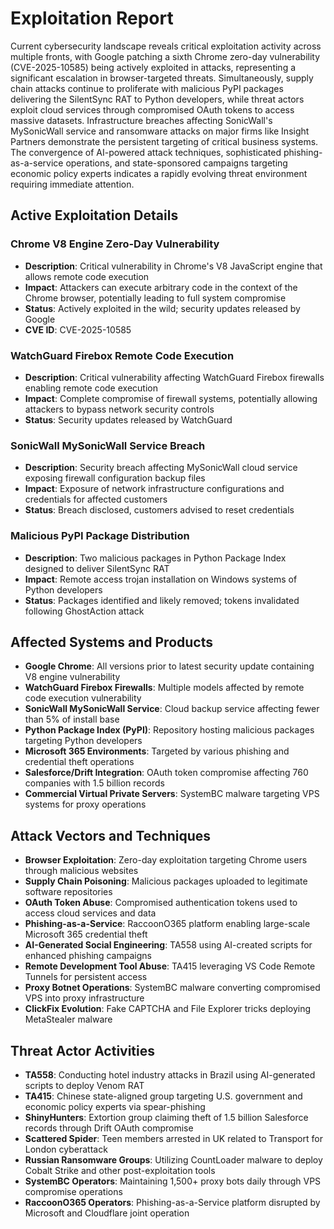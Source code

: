 # Exploitation Report

Current cybersecurity landscape reveals critical exploitation activity across multiple fronts, with Google patching a sixth Chrome zero-day vulnerability (CVE-2025-10585) being actively exploited in attacks, representing a significant escalation in browser-targeted threats. Simultaneously, supply chain attacks continue to proliferate with malicious PyPI packages delivering the SilentSync RAT to Python developers, while threat actors exploit cloud services through compromised OAuth tokens to access massive datasets. Infrastructure breaches affecting SonicWall's MySonicWall service and ransomware attacks on major firms like Insight Partners demonstrate the persistent targeting of critical business systems. The convergence of AI-powered attack techniques, sophisticated phishing-as-a-service operations, and state-sponsored campaigns targeting economic policy experts indicates a rapidly evolving threat environment requiring immediate attention.

## Active Exploitation Details

### Chrome V8 Engine Zero-Day Vulnerability
- **Description**: Critical vulnerability in Chrome's V8 JavaScript engine that allows remote code execution
- **Impact**: Attackers can execute arbitrary code in the context of the Chrome browser, potentially leading to full system compromise
- **Status**: Actively exploited in the wild; security updates released by Google
- **CVE ID**: CVE-2025-10585

### WatchGuard Firebox Remote Code Execution
- **Description**: Critical vulnerability affecting WatchGuard Firebox firewalls enabling remote code execution
- **Impact**: Complete compromise of firewall systems, potentially allowing attackers to bypass network security controls
- **Status**: Security updates released by WatchGuard

### SonicWall MySonicWall Service Breach
- **Description**: Security breach affecting MySonicWall cloud service exposing firewall configuration backup files
- **Impact**: Exposure of network infrastructure configurations and credentials for affected customers
- **Status**: Breach disclosed, customers advised to reset credentials

### Malicious PyPI Package Distribution
- **Description**: Two malicious packages in Python Package Index designed to deliver SilentSync RAT
- **Impact**: Remote access trojan installation on Windows systems of Python developers
- **Status**: Packages identified and likely removed; tokens invalidated following GhostAction attack

## Affected Systems and Products

- **Google Chrome**: All versions prior to latest security update containing V8 engine vulnerability
- **WatchGuard Firebox Firewalls**: Multiple models affected by remote code execution vulnerability
- **SonicWall MySonicWall Service**: Cloud backup service affecting fewer than 5% of install base
- **Python Package Index (PyPI)**: Repository hosting malicious packages targeting Python developers
- **Microsoft 365 Environments**: Targeted by various phishing and credential theft operations
- **Salesforce/Drift Integration**: OAuth token compromise affecting 760 companies with 1.5 billion records
- **Commercial Virtual Private Servers**: SystemBC malware targeting VPS systems for proxy operations

## Attack Vectors and Techniques

- **Browser Exploitation**: Zero-day exploitation targeting Chrome users through malicious websites
- **Supply Chain Poisoning**: Malicious packages uploaded to legitimate software repositories
- **OAuth Token Abuse**: Compromised authentication tokens used to access cloud services and data
- **Phishing-as-a-Service**: RaccoonO365 platform enabling large-scale Microsoft 365 credential theft
- **AI-Generated Social Engineering**: TA558 using AI-created scripts for enhanced phishing campaigns
- **Remote Development Tool Abuse**: TA415 leveraging VS Code Remote Tunnels for persistent access
- **Proxy Botnet Operations**: SystemBC malware converting compromised VPS into proxy infrastructure
- **ClickFix Evolution**: Fake CAPTCHA and File Explorer tricks deploying MetaStealer malware

## Threat Actor Activities

- **TA558**: Conducting hotel industry attacks in Brazil using AI-generated scripts to deploy Venom RAT
- **TA415**: Chinese state-aligned group targeting U.S. government and economic policy experts via spear-phishing
- **ShinyHunters**: Extortion group claiming theft of 1.5 billion Salesforce records through Drift OAuth compromise
- **Scattered Spider**: Teen members arrested in UK related to Transport for London cyberattack
- **Russian Ransomware Groups**: Utilizing CountLoader malware to deploy Cobalt Strike and other post-exploitation tools
- **SystemBC Operators**: Maintaining 1,500+ proxy bots daily through VPS compromise operations
- **RaccoonO365 Operators**: Phishing-as-a-Service platform disrupted by Microsoft and Cloudflare joint operation